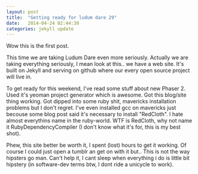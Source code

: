 ```yaml
---
layout: post
title:  "Getting ready for ludum dare 29"
date:   2014-04-24 02:44:39
categories: jekyll update
---
```


Wow this is the first post.

This time we are taking Ludum Dare even more seriously. Actually we are taking everything seriously, I mean look at this.. we have a web site.
It's built on Jekyll and serving on github where our every open source project will live in.

To get ready for this weekend, I've read some stuff about new Phaser 2. Used it's yeoman project generator which is awesome. Got this blog/site thing working. Got dipped into some ruby shit, mavericks installation problems but I don't regret. I've even installed gcc on mavericks just becouse some blog post said it's necessary to install "RedCloth". I hate almost everythins name in the ruby-world. WTF is RedCloth, why not name it RubyDependencyCompiler (I don't know what it's for, this is my best shot).

Phew, this site better be worth it, I spent (lost) hours to get it working. Of course I could just open a tumblr an get on with it but.. This is not the way hipsters go man. Can't help it, I cant sleep when everything i do is little bit hipstery (in software-dev terms btw, I dont ride a unicycle to work).
